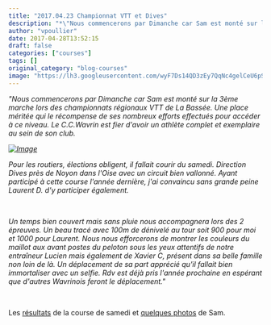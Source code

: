 ```yaml
---
title: "2017.04.23 Championnat VTT et Dives"
description: "*\"Nous commencerons par Dimanche car Sam est monté sur la 3ème marche lors des championnats régionaux VTT de La Bassée. Une place méritée qui le récompense de ses nombreux efforts effectués pour accéder à ce niveau. Le C.C.Wavrin est fier d'avoir un athlète complet et exemplaire au sein de son club.*"
author: "vpoullier"
date: 2017-04-28T13:52:15
draft: false
categories: ["courses"]
tags: []
original_category: "blog-courses"
image: "https://lh3.googleusercontent.com/wyF7Ds14QD3zEy7QqNc4gelCeU6pS1bqm5P5jZvTdKdNrigNJjitN8mvbC72WUd11Ja98cou4w1BkLV9mHWWlbjKHA8IzSEPGXUxqusWbwseKQdIVRMdDXJUHFZs4-yxQSQrO8CP4_E8STP4A4kokdbZOuhh5JUboTopbIXo7HLykcCwkU6gk_BmKTJV_KLeJ6iWP8RBlBObiOCW2Zvrhm5_BBiRQ86IjguiSn66OKjPbm9gc2c7ftUZ3QTyPRFNl5joAPt-bhsje-MisvjzWxtZzIuS5f30MsOCNZ0Ur8Z64PBFoj7g6dUuXZVf7r-_bi3fIv5UoOjFF3vCRPJjW3ImHBuBYsXCgoLkW_bP8BeVIAuVvHkDBAzQLRNdGOW69E45PWQTnqmcW-uaH_unO5wRtkgDGLhQENie2UUi5brHr0iKnpJnHz5wtihh1FLc82AEy_AHg5vHD374nHZ9ya4bKeJ4FvL1KmlOTpGUrJ_ZjYaDVC2hCrKuZNK-Rb0XELAeNc_7YMisUl1-k3zN2vb2kovQZ-tiTxxxhW3iZXXiNGOSzEy7HKLr3y_JiJgB73IsPIbRCDUdzasBOgJzUJJ74kPbCSrwDUJKAruZnfzySe4cKi9GUg=w200"
---
```


*"Nous commencerons par Dimanche car Sam est mont&eacute; sur la 3&egrave;me marche lors des championnats r&eacute;gionaux VTT de La Bass&eacute;e. Une place m&eacute;rit&eacute;e qui le r&eacute;compense de ses nombreux efforts effectu&eacute;s pour acc&eacute;der &agrave; ce niveau. Le C.C.Wavrin est fier d'avoir un athl&egrave;te complet et exemplaire au sein de son club.*

<!--more-->

*[![Image](https://lh3.googleusercontent.com/wyF7Ds14QD3zEy7QqNc4gelCeU6pS1bqm5P5jZvTdKdNrigNJjitN8mvbC72WUd11Ja98cou4w1BkLV9mHWWlbjKHA8IzSEPGXUxqusWbwseKQdIVRMdDXJUHFZs4-yxQSQrO8CP4_E8STP4A4kokdbZOuhh5JUboTopbIXo7HLykcCwkU6gk_BmKTJV_KLeJ6iWP8RBlBObiOCW2Zvrhm5_BBiRQ86IjguiSn66OKjPbm9gc2c7ftUZ3QTyPRFNl5joAPt-bhsje-MisvjzWxtZzIuS5f30MsOCNZ0Ur8Z64PBFoj7g6dUuXZVf7r-_bi3fIv5UoOjFF3vCRPJjW3ImHBuBYsXCgoLkW_bP8BeVIAuVvHkDBAzQLRNdGOW69E45PWQTnqmcW-uaH_unO5wRtkgDGLhQENie2UUi5brHr0iKnpJnHz5wtihh1FLc82AEy_AHg5vHD374nHZ9ya4bKeJ4FvL1KmlOTpGUrJ_ZjYaDVC2hCrKuZNK-Rb0XELAeNc_7YMisUl1-k3zN2vb2kovQZ-tiTxxxhW3iZXXiNGOSzEy7HKLr3y_JiJgB73IsPIbRCDUdzasBOgJzUJJ74kPbCSrwDUJKAruZnfzySe4cKi9GUg=w696-h927-no)](https://lh3.googleusercontent.com/wyF7Ds14QD3zEy7QqNc4gelCeU6pS1bqm5P5jZvTdKdNrigNJjitN8mvbC72WUd11Ja98cou4w1BkLV9mHWWlbjKHA8IzSEPGXUxqusWbwseKQdIVRMdDXJUHFZs4-yxQSQrO8CP4_E8STP4A4kokdbZOuhh5JUboTopbIXo7HLykcCwkU6gk_BmKTJV_KLeJ6iWP8RBlBObiOCW2Zvrhm5_BBiRQ86IjguiSn66OKjPbm9gc2c7ftUZ3QTyPRFNl5joAPt-bhsje-MisvjzWxtZzIuS5f30MsOCNZ0Ur8Z64PBFoj7g6dUuXZVf7r-_bi3fIv5UoOjFF3vCRPJjW3ImHBuBYsXCgoLkW_bP8BeVIAuVvHkDBAzQLRNdGOW69E45PWQTnqmcW-uaH_unO5wRtkgDGLhQENie2UUi5brHr0iKnpJnHz5wtihh1FLc82AEy_AHg5vHD374nHZ9ya4bKeJ4FvL1KmlOTpGUrJ_ZjYaDVC2hCrKuZNK-Rb0XELAeNc_7YMisUl1-k3zN2vb2kovQZ-tiTxxxhW3iZXXiNGOSzEy7HKLr3y_JiJgB73IsPIbRCDUdzasBOgJzUJJ74kPbCSrwDUJKAruZnfzySe4cKi9GUg=w696-h927-no)*

*Pour les routiers, &eacute;lections obligent, il fallait courir du samedi. Direction Dives pr&egrave;s de Noyon dans l'Oise avec un circuit bien vallonn&eacute;. Ayant particip&eacute; &agrave; cette course l'ann&eacute;e derni&egrave;re, j'ai convaincu sans grande peine Laurent D. d'y participer &eacute;galement.*

&nbsp;

*Un temps bien couvert mais sans pluie nous accompagnera lors des 2 &eacute;preuves. Un beau trac&eacute; avec 100m de d&eacute;nivel&eacute; au tour soit 900 pour moi et 1000 pour Laurent. Nous nous efforcerons de montrer les couleurs du maillot aux avant postes du peloton sous les yeux attentifs de notre entra&icirc;neur Lucien mais &eacute;galement de Xavier C, pr&eacute;sent dans sa belle famille non loin de l&agrave;. Un d&eacute;placement de sa part appr&eacute;ci&eacute; qu'il fallait bien immortaliser avec un selfie. Rdv est d&eacute;j&agrave; pris l'ann&eacute;e prochaine en esp&eacute;rant que d'autres Wavrinois feront le d&eacute;placement."*

&nbsp;

Les&nbsp;[r&eacute;sultats](http://data.over-blog-kiwi.com/1/48/43/29/20170424/ob_36bcbc_dives.pdf)&nbsp;de la course de samedi et&nbsp;[quelques photos](https://goo.gl/photos/ZahA4i1WST9vwV3K7)&nbsp;de Sam.